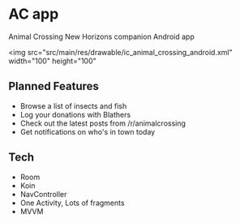# AC app
Animal Crossing New Horizons companion Android app

<img src="src/main/res/drawable/ic_animal_crossing_android.xml" width="100" height="100"

## Planned Features
* Browse a list of insects and fish 
* Log your donations with Blathers
* Check out the latest posts from /r/animalcrossing
* Get notifications on who's in town today

## Tech
* Room
* Koin
* NavController
* One Activity, Lots of fragments
* MVVM
